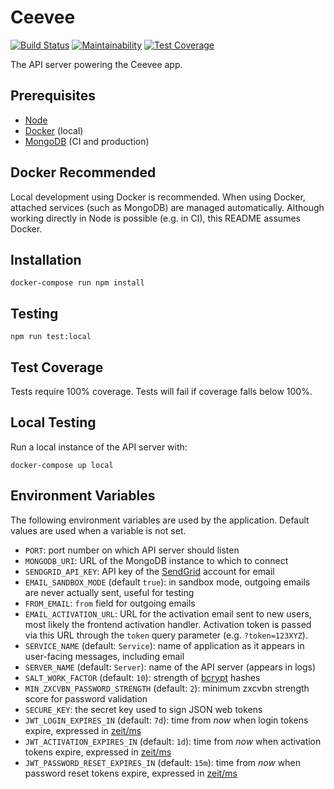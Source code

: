 # Ceevee

[![Build Status](https://travis-ci.org/randallmorey/ceevee.svg?branch=master)](https://travis-ci.org/randallmorey/ceevee)
[![Maintainability](https://api.codeclimate.com/v1/badges/c036800b871740c7cbf1/maintainability)](https://codeclimate.com/github/randallmorey/ceevee/maintainability)
[![Test Coverage](https://api.codeclimate.com/v1/badges/c036800b871740c7cbf1/test_coverage)](https://codeclimate.com/github/randallmorey/ceevee/test_coverage)

The API server powering the Ceevee app.


## Prerequisites

- [Node][node]
- [Docker][docker] (local)
- [MongoDB][mongodb] (CI and production)


## Docker Recommended

Local development using Docker is recommended.  When using Docker, attached
services (such as MongoDB) are managed automatically.  Although working directly
in Node is possible (e.g. in CI), this README assumes Docker.


## Installation

```
docker-compose run npm install
```


## Testing

```
npm run test:local
```


## Test Coverage

Tests require 100% coverage.  Tests will fail if coverage falls below 100%.


## Local Testing

Run a local instance of the API server with:

```
docker-compose up local
```


## Environment Variables

The following environment variables are used by the application.  Default values
are used when a variable is not set.

- `PORT`:  port number on which API server should listen
- `MONGODB_URI`:  URL of the MongoDB instance to which to connect
- `SENDGRID_API_KEY`:  API key of the [SendGrid][sendgrid] account for email
- `EMAIL_SANDBOX_MODE` (default `true`):  in sandbox mode, outgoing emails are
  never actually sent, useful for testing
- `FROM_EMAIL`:  `from` field for outgoing emails
- `EMAIL_ACTIVATION_URL`:  URL for the activation email sent to new users,
  most likely the frontend activation handler.  Activation token is passed via
  this URL through the `token` query parameter (e.g. `?token=123XYZ`).
- `SERVICE_NAME` (default: `Service`):  name of application as it appears in
  user-facing messages, including email
- `SERVER_NAME` (default: `Server`):  name of the API server (appears in logs)
- `SALT_WORK_FACTOR` (default: `10`):  strength of [bcrypt][bcrypt] hashes
- `MIN_ZXCVBN_PASSWORD_STRENGTH` (default: `2`):  minimum zxcvbn strength score
  for password validation
- `SECURE_KEY`:  the secret key used to sign JSON web tokens
- `JWT_LOGIN_EXPIRES_IN` (default: `7d`):  time from _now_ when login tokens
  expire, expressed in [zeit/ms][zeit/ms]
- `JWT_ACTIVATION_EXPIRES_IN` (default: `1d`):  time from _now_ when activation
  tokens expire, expressed in [zeit/ms][zeit/ms]
- `JWT_PASSWORD_RESET_EXPIRES_IN` (default: `15m`):  time from _now_ when
  password reset tokens expire, expressed in [zeit/ms][zeit/ms]


[docker]: https://www.docker.com
[node]: https://nodejs.org
[mongodb]: https://www.mongodb.com
[sendgrid]: https://sendgrid.com
[bcrypt]: https://www.npmjs.com/package/bcrypt
[zeit/ms]: https://github.com/zeit/ms
